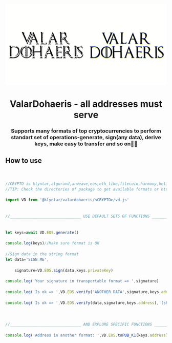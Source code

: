 ![Alt Text](vd.gif)


<center> <h1>ValarDohaeris - all addresses must serve</h1> </center>
<center> <h3>Supports many formats of top cryptocurrencies to perform standart set of operations-generate, sign(any data), derive keys, make easy to transfer and so on🎅🏻</h3> </center>

## How to use

```js


//CRYPTO is klyntar,algorand,arweave,eos,eth_like,filecoin,harmony,helium,mina,polkadot,ripple,solana,stellar,zilliqa(unimplemented)
//TIP: Check the directories of package to get available formats or https://github.com/KLYN74R/ValarDohaeris

import VD from '@klyntar/valardohaeris/<CRYPTO>/vd.js'


//_______________________________ USE DEFAULT SETS OF FUNCTIONS _______________________________


let keys=await VD.EOS.generate()

console.log(keys)//Make sure format is OK

//Sign data in the string format
let data='SIGN ME',

    signature=VD.EOS.sign(data,keys.privateKey)

console.log('Your signature in transportable format => ',signature)

console.log('Is ok => ',VD.EOS.verify('ANOTHER DATA',signature,keys.address),` (should be ❌)`)

console.log('Is ok => ',VD.EOS.verify(data,signature,keys.address),'(should be ✔️)')



//_______________________________ AND EXPLORE SPECIFIC FUNCTIONS _______________________________

console.log('Address in another format: ',VD.EOS.toPUB_K1(keys.address))


```